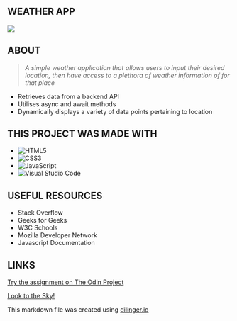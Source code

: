 ## WEATHER APP

![](.png)

## ABOUT

> *A simple weather application that allows users to input their desired location, then have access to a plethora of weather information of for that place*

- Retrieves data from a backend API
- Utilises async and await methods
- Dynamically displays a variety of data points pertaining to location 


## THIS PROJECT WAS MADE WITH

- ![HTML5](https://img.shields.io/badge/html5-%23E34F26.svg?style=for-the-badge&logo=html5&logoColor=white)   
- ![CSS3](https://img.shields.io/badge/css3-%231572B6.svg?style=for-the-badge&logo=css3&logoColor=white)   
- ![JavaScript](https://img.shields.io/badge/javascript-%23323330.svg?style=for-the-badge&logo=javascript&logoColor=%23F7DF1E)
- ![Visual Studio Code](https://img.shields.io/badge/Visual%20Studio%20Code-0078d7.svg?style=for-the-badge&logo=visual-studio-code&logoColor=white)

## USEFUL RESOURCES

- Stack Overflow
- Geeks for Geeks
- W3C Schools
- Mozilla Developer Network
- Javascript Documentation

## LINKS

[Try the assignment on The Odin Project](https://www.theodinproject.com/lessons/node-path-javascript-weather-app)

[Look to the Sky!](https://gangoffour199.github.io/weatherApp/)

This markdown file was created using [dilinger.io](https://dillinger.io/)
